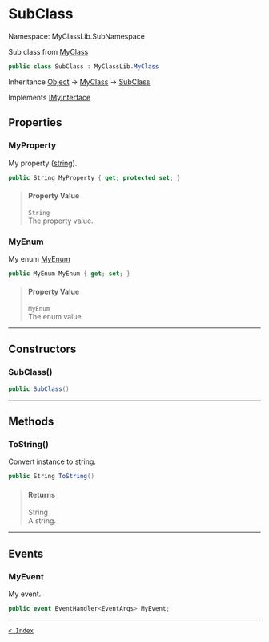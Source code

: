 # SubClass

Namespace: MyClassLib.SubNamespace

Sub class from [MyClass](..\MyClass.md)

```csharp
public class SubClass : MyClassLib.MyClass
```

Inheritance [Object](https://docs.microsoft.com/en-us/dotnet/api/system.object) → [MyClass](..\MyClass.md) → [SubClass](SubClass.md)

Implements [IMyInterface](..\IMyInterface.md)

## Properties

### MyProperty

My property ([string](https://docs.microsoft.com/en-us/dotnet/api/system.string)).

```csharp
public String MyProperty { get; protected set; }
```

> #### Property Value
> 
> `String`<br>The property value.
> 

### MyEnum

My enum [MyEnum](..\MyEnum.md)

```csharp
public MyEnum MyEnum { get; set; }
```

> #### Property Value
> 
> `MyEnum`<br>The enum value
> 

---

## Constructors

### SubClass()

```csharp
public SubClass()
```

> 

---

## Methods

### ToString()

Convert instance to string.

```csharp
public String ToString()
```

> #### Returns
> 
> String<br>A string.
> 

---

## Events

### MyEvent

My event.

```csharp
public event EventHandler<EventArgs> MyEvent;
```

---

[`< Index`](..\..\index.md)
